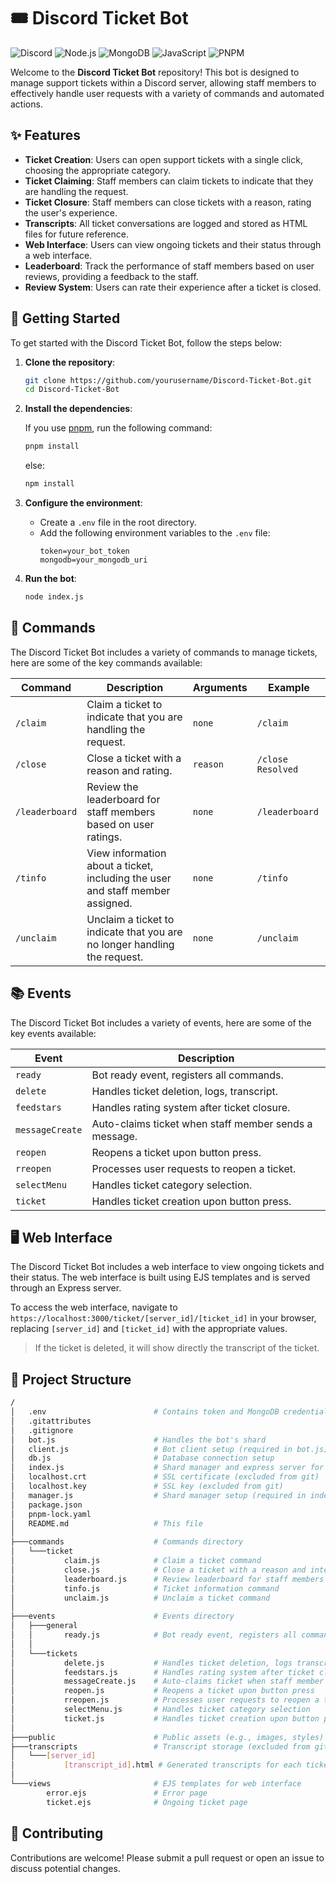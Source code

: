 # 🎟️ Discord Ticket Bot

![Discord](https://img.shields.io/badge/Discord-7289DA?style=for-the-badge&logo=discord&logoColor=white)
![Node.js](https://img.shields.io/badge/Node.js-339933?style=for-the-badge&logo=nodedotjs&logoColor=white)
![MongoDB](https://img.shields.io/badge/MongoDB-4EA94B?style=for-the-badge&logo=mongodb&logoColor=white)
![JavaScript](https://img.shields.io/badge/JavaScript-F7DF1E?style=for-the-badge&logo=javascript&logoColor=black)
![PNPM](https://img.shields.io/badge/PNPM-CF51E1?style=for-the-badge&logo=pnpm&logoColor=white)

Welcome to the **Discord Ticket Bot** repository! This bot is designed to manage support tickets within a Discord server, allowing staff members to effectively handle user requests with a variety of commands and automated actions.

## ✨ Features 

- **Ticket Creation**: Users can open support tickets with a single click, choosing the appropriate category.
- **Ticket Claiming**: Staff members can claim tickets to indicate that they are handling the request. 
- **Ticket Closure**: Staff members can close tickets with a reason, rating the user's experience.
- **Transcripts**: All ticket conversations are logged and stored as HTML files for future reference.
- **Web Interface**: Users can view ongoing tickets and their status through a web interface.
- **Leaderboard**: Track the performance of staff members based on user reviews, providing a feedback to the staff.
- **Review System**: Users can rate their experience after a ticket is closed.

## 🚀 Getting Started

To get started with the Discord Ticket Bot, follow the steps below: 

1. **Clone the repository**:

    ```bash
    git clone https://github.com/yourusername/Discord-Ticket-Bot.git
    cd Discord-Ticket-Bot
    ```

2. **Install the dependencies**:

    If you use [pnpm](https://pnpm.io/), run the following command:
    ```bash
    pnpm install
    ```

    else:
    ```bash
    npm install
    ```

3. **Configure the environment**:
    
    - Create a `.env` file in the root directory.
    - Add the following environment variables to the `.env` file:
        ```env
        token=your_bot_token
        mongodb=your_mongodb_uri
        ```

4. **Run the bot**:

     ```bash
     node index.js
     ```   


## 📝 Commands

The Discord Ticket Bot includes a variety of commands to manage tickets, here are some of the key commands available:

| Command | Description | Arguments | Example |
|---------|-------------|-----------|---------|
| `/claim` | Claim a ticket to indicate that you are handling the request. | `none` | `/claim` |
| `/close` | Close a ticket with a reason and rating. | `reason` | `/close Resolved` |
| `/leaderboard` | Review the leaderboard for staff members based on user ratings. | `none` | `/leaderboard` |
| `/tinfo` | View information about a ticket, including the user and staff member assigned. | `none` | `/tinfo` |
| `/unclaim` | Unclaim a ticket to indicate that you are no longer handling the request. | `none` | `/unclaim` |

## 📚 Events

The Discord Ticket Bot includes a variety of events, here are some of the key events available:

| Event | Description |
|-------|-------------|
| `ready` | Bot ready event, registers all commands. |
| `delete` | Handles ticket deletion, logs, transcript. |
| `feedstars` | Handles rating system after ticket closure. |
| `messageCreate` | Auto-claims ticket when staff member sends a message. |
| `reopen` | Reopens a ticket upon button press. |
| `rreopen` | Processes user requests to reopen a ticket. |
| `selectMenu` | Handles ticket category selection. |
| `ticket` | Handles ticket creation upon button press. |

## 🖥️ Web Interface

The Discord Ticket Bot includes a web interface to view ongoing tickets and their status. The web interface is built using EJS templates and is served through an Express server.

To access the web interface, navigate to `https://localhost:3000/ticket/[server_id]/[ticket_id]` in your browser, replacing `[server_id]` and `[ticket_id]` with the appropriate values.

> If the ticket is deleted, it will show directly the transcript of the ticket.

## 📂 Project Structure

```bash
/
│   .env                        # Contains token and MongoDB credentials (excluded from git)
│   .gitattributes
│   .gitignore
│   bot.js                      # Handles the bot's shard
│   client.js                   # Bot client setup (required in bot.js)
│   db.js                       # Database connection setup
│   index.js                    # Shard manager and express server for transcripts
│   localhost.crt               # SSL certificate (excluded from git)
│   localhost.key               # SSL key (excluded from git)
│   manager.js                  # Shard manager setup (required in index.js)
│   package.json
│   pnpm-lock.yaml
│   README.md                   # This file
│
├───commands                    # Commands directory
│   └───ticket
│           claim.js            # Claim a ticket command
│           close.js            # Close a ticket with a reason and interaction options
│           leaderboard.js      # Review leaderboard for staff members
│           tinfo.js            # Ticket information command
│           unclaim.js          # Unclaim a ticket command
│
├───events                      # Events directory
│   ├───general
│   │       ready.js            # Bot ready event, registers all commands
│   │
│   └───tickets
│           delete.js           # Handles ticket deletion, logs transcript
│           feedstars.js        # Handles rating system after ticket closure
│           messageCreate.js    # Auto-claims ticket when staff member sends a message
│           reopen.js           # Reopens a ticket upon button press
│           rreopen.js          # Processes user requests to reopen a ticket
│           selectMenu.js       # Handles ticket category selection
│           ticket.js           # Handles ticket creation upon button press
│
├───public                      # Public assets (e.g., images, styles)
├───transcripts                 # Transcript storage (excluded from git)
│   └───[server_id]
│           [transcript_id].html # Generated transcripts for each ticket
│
└───views                       # EJS templates for web interface
        error.ejs               # Error page
        ticket.ejs              # Ongoing ticket page

```

## 🤝 Contributing

Contributions are welcome! Please submit a pull request or open an issue to discuss potential changes.
